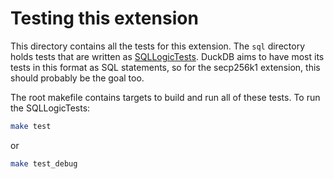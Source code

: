 # Testing this extension
This directory contains all the tests for this extension. The `sql` directory holds tests that are written as [SQLLogicTests](https://duckdb.org/dev/sqllogictest/intro.html). DuckDB aims to have most its tests in this format as SQL statements, so for the secp256k1 extension, this should probably be the goal too.

The root makefile contains targets to build and run all of these tests. To run the SQLLogicTests:
```bash
make test
```
or 
```bash
make test_debug
```